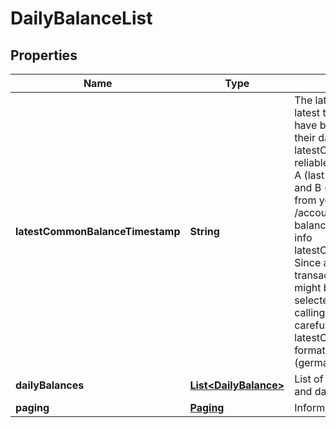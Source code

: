 
# DailyBalanceList

## Properties
Name | Type | Description | Notes
------------ | ------------- | ------------- | -------------
**latestCommonBalanceTimestamp** | **String** | The latestCommonBalanceTimestamp is the latest timestamp at which all given accounts have been up to date. Only balances with their date being smaller than the latestCommonBalanceTimestamp are reliable. Example: A user has two accounts: A (last update today, so balance from today) and B (last update yesterday, so balance from yesterday). The service /accounts/dailyBalances will return a balance for yesterday and for today, with the info latestCommonBalanceTimestamp&#x3D;yesterday. Since account B might have received transactions this morning, today&#39;s balance might be wrong. So either make sure that all selected accounts are up to date before calling this service, or use the results carefully in combination with the latestCommonBalanceTimestamp. The format is &#39;YYYY-MM-DD HH:MM:SS.SSS&#39; (german time). |  [optional]
**dailyBalances** | [**List&lt;DailyBalance&gt;**](DailyBalance.md) | List of daily balances for specified accounts and dates range | 
**paging** | [**Paging**](Paging.md) | Information for pagination | 



